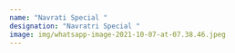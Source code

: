 ```yaml
---
name: "Navrati Special "
designation: "Navratri Special "
image: img/whatsapp-image-2021-10-07-at-07.38.46.jpeg
---
```

